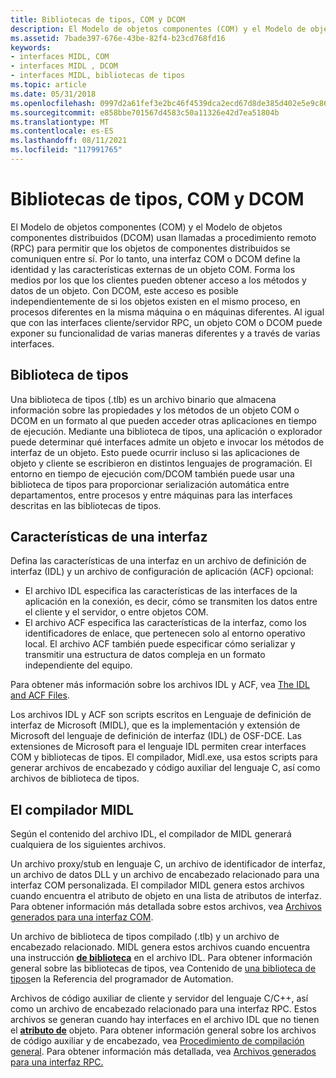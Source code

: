 ```yaml
---
title: Bibliotecas de tipos, COM y DCOM
description: El Modelo de objetos componentes (COM) y el Modelo de objetos componentes distribuidos (DCOM) usan llamadas a procedimiento remoto (RPC) para permitir que los objetos de componentes distribuidos se comuniquen entre sí.
ms.assetid: 7bade397-676e-43be-82f4-b23cd768fd16
keywords:
- interfaces MIDL, COM
- interfaces MIDL , DCOM
- interfaces MIDL, bibliotecas de tipos
ms.topic: article
ms.date: 05/31/2018
ms.openlocfilehash: 0997d2a61fef3e2bc46f4539dca2ecd67d8de385d402e5e9c862b267b697b3cc
ms.sourcegitcommit: e858bbe701567d4583c50a11326e42d7ea51804b
ms.translationtype: MT
ms.contentlocale: es-ES
ms.lasthandoff: 08/11/2021
ms.locfileid: "117991765"
---
```

# <a name="com-dcom-and-type-libraries"></a>Bibliotecas de tipos, COM y DCOM

El Modelo de objetos componentes (COM) y el Modelo de objetos componentes distribuidos (DCOM) usan llamadas a procedimiento remoto (RPC) para permitir que los objetos de componentes distribuidos se comuniquen entre sí. Por lo tanto, una interfaz COM o DCOM define la identidad y las características externas de un objeto COM. Forma los medios por los que los clientes pueden obtener acceso a los métodos y datos de un objeto. Con DCOM, este acceso es posible independientemente de si los objetos existen en el mismo proceso, en procesos diferentes en la misma máquina o en máquinas diferentes. Al igual que con las interfaces cliente/servidor RPC, un objeto COM o DCOM puede exponer su funcionalidad de varias maneras diferentes y a través de varias interfaces.

## <a name="type-library"></a>Biblioteca de tipos

Una biblioteca de tipos (.tlb) es un archivo binario que almacena información sobre las propiedades y los métodos de un objeto COM o DCOM en un formato al que pueden acceder otras aplicaciones en tiempo de ejecución. Mediante una biblioteca de tipos, una aplicación o explorador puede determinar qué interfaces admite un objeto e invocar los métodos de interfaz de un objeto. Esto puede ocurrir incluso si las aplicaciones de objeto y cliente se escribieron en distintos lenguajes de programación. El entorno en tiempo de ejecución com/DCOM también puede usar una biblioteca de tipos para proporcionar serialización automática entre departamentos, entre procesos y entre máquinas para las interfaces descritas en las bibliotecas de tipos.

## <a name="characteristics-of-an-interface"></a>Características de una interfaz

Defina las características de una interfaz en un archivo de definición de interfaz (IDL) y un archivo de configuración de aplicación (ACF) opcional:

-   El archivo IDL especifica las características de las interfaces de la aplicación en la conexión, es decir, cómo se transmiten los datos entre el cliente y el servidor, o entre objetos COM.
-   El archivo ACF especifica las características de la interfaz, como los identificadores de enlace, que pertenecen solo al entorno operativo local. El archivo ACF también puede especificar cómo serializar y transmitir una estructura de datos compleja en un formato independiente del equipo.

Para obtener más información sobre los archivos IDL y ACF, vea [The IDL and ACF Files](/windows/desktop/Rpc/the-idl-and-acf-files).

Los archivos IDL y ACF son scripts escritos en Lenguaje de definición de interfaz de Microsoft (MIDL), que es la implementación y extensión de Microsoft del lenguaje de definición de interfaz (IDL) de OSF-DCE. Las extensiones de Microsoft para el lenguaje IDL permiten crear interfaces COM y bibliotecas de tipos. El compilador, Midl.exe, usa estos scripts para generar archivos de encabezado y código auxiliar del lenguaje C, así como archivos de biblioteca de tipos.

## <a name="the-midl-compiler"></a>El compilador MIDL

Según el contenido del archivo IDL, el compilador de MIDL generará cualquiera de los siguientes archivos.

Un archivo proxy/stub en lenguaje C, un archivo de identificador de interfaz, un archivo de datos DLL y un archivo de encabezado relacionado para una interfaz COM personalizada. El compilador MIDL genera estos archivos cuando encuentra el atributo de objeto en una lista de atributos de interfaz. Para obtener información más detallada sobre estos archivos, vea [Archivos generados para una interfaz COM](files-generated-for-a-com-interface.md).

Un archivo de biblioteca de tipos compilado (.tlb) y un archivo de encabezado relacionado. MIDL genera estos archivos cuando encuentra una instrucción [**de biblioteca**](library.md) en el archivo IDL. Para obtener información general sobre las bibliotecas de tipos, vea Contenido de [una biblioteca de tipos](/previous-versions/windows/desktop/automat/contents-of-a-type-library)en la Referencia del programador de Automation.

Archivos de código auxiliar de cliente y servidor del lenguaje C/C++, así como un archivo de encabezado relacionado para una interfaz RPC. Estos archivos se generan cuando hay interfaces en el archivo IDL que no tienen el [**atributo de**](object.md) objeto. Para obtener información general sobre los archivos de código auxiliar y de encabezado, vea [Procedimiento de compilación general](/windows/desktop/Rpc/general-build-procedure). Para obtener información más detallada, vea [Archivos generados para una interfaz RPC.](files-generated-for-an-rpc-interface.md)

 

 